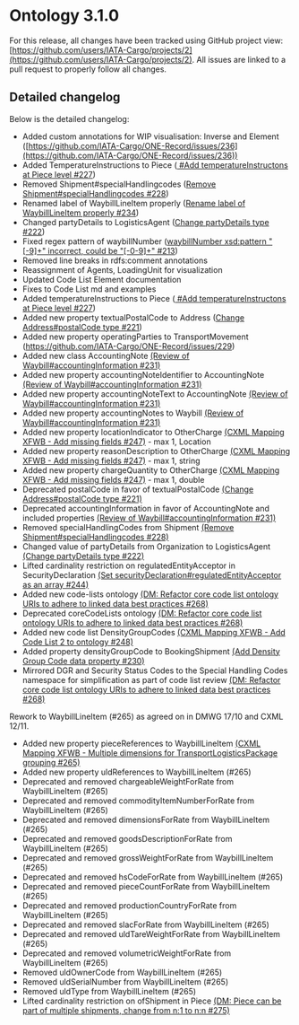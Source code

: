 # Ontology 3.1.0

For this release, all changes have been tracked using GitHub project view: [https://github.com/users/IATA-Cargo/projects/2](https://github.com/users/IATA-Cargo/projects/2). All issues are linked to a pull request to properly follow all changes.

## Detailed changelog
Below is the detailed changelog:

- Added custom annotations for WIP visualisation: Inverse and Element ([https://github.com/IATA-Cargo/ONE-Record/issues/236](https://github.com/IATA-Cargo/ONE-Record/issues/236)) 
- Added TemperatureInstructions to Piece ([ #Add temperatureInstructons at Piece level #227](https://github.com/IATA-Cargo/ONE-Record/issues/227))
- Removed Shipment#specialHandlingcodes ([Remove Shipment#specialHandlingcodes #228](https://github.com/IATA-Cargo/ONE-Record/issues/228))
- Renamed label of WaybillLineItem properly ([Rename label of WaybillLineItem properly #234](https://github.com/IATA-Cargo/ONE-Record/issues/234))
- Changed partyDetails to LogisticsAgent ([Change partyDetails type #222](https://github.com/IATA-Cargo/ONE-Record/issues/222))
- Fixed regex pattern of waybillNumber ([waybillNumber xsd:pattern "[-9]+" incorrect, could be "[-0-9]+" #213](https://github.com/IATA-Cargo/ONE-Record/issues/213))
- Removed line breaks in rdfs:comment annotations
- Reassignment of Agents, LoadingUnit for visualization
- Updated Code List Element documentation
- Fixes to Code List md and examples
- Added temperatureInstructions to Piece ([ #Add temperatureInstructons at Piece level #227](https://github.com/IATA-Cargo/ONE-Record/issues/227))
- Added new property textualPostalCode to Address ([Change Address#postalCode type #221](https://github.com/IATA-Cargo/ONE-Record/issues/221))
- Added new property operatingParties to TransportMovement (https://github.com/IATA-Cargo/ONE-Record/issues/229)
- Added new class AccountingNote [(Review of Waybill#accountingInformation #231)](https://github.com/IATA-Cargo/ONE-Record/issues/231)
- Added new property accountingNoteIdentifier to AccountingNote [(Review of Waybill#accountingInformation #231)](https://github.com/IATA-Cargo/ONE-Record/issues/231)
- Added new property accountingNoteText to AccountingNote [(Review of Waybill#accountingInformation #231)](https://github.com/IATA-Cargo/ONE-Record/issues/231)
- Added new property accountingNotes to Waybill [(Review of Waybill#accountingInformation #231)](https://github.com/IATA-Cargo/ONE-Record/issues/231)
- Added new property locationIndicator to OtherCharge [(CXML Mapping XFWB - Add missing fields #247)](https://github.com/IATA-Cargo/ONE-Record/issues/247) - max 1, Location
- Added new property reasonDescription to OtherCharge [(CXML Mapping XFWB - Add missing fields #247)](https://github.com/IATA-Cargo/ONE-Record/issues/247) - max 1, string
- Added new property chargeQuantity to OtherCharge [(CXML Mapping XFWB - Add missing fields #247)](https://github.com/IATA-Cargo/ONE-Record/issues/247) - max 1, double
- Deprecated postalCode in favor of textualPostalCode [(Change Address#postalCode type #221)](https://github.com/IATA-Cargo/ONE-Record/issues/221)
- Deprecated accountingInformation in favor of AccountingNote and included properties [(Review of Waybill#accountingInformation #231)](https://github.com/IATA-Cargo/ONE-Record/issues/231)
- Removed specialHandlingCodes from Shipment [(Remove Shipment#specialHandlingcodes #228)](https://github.com/IATA-Cargo/ONE-Record/issues/228)
- Changed value of partyDetails from Organization to LogisticsAgent [(Change partyDetails type #222)](https://github.com/IATA-Cargo/ONE-Record/issues/222)
- Lifted cardinality restriction on regulatedEntityAcceptor in SecurityDeclaration [(Set securityDeclaration#regulatedEntityAcceptor as an array #244)](https://github.com/IATA-Cargo/ONE-Record/issues/244)
- Added new code-lists ontology [(DM: Refactor core code list ontology URIs to adhere to linked data best practices #268)](https://github.com/IATA-Cargo/ONE-Record/issues/268)
- Deprecated coreCodeLists ontology [(DM: Refactor core code list ontology URIs to adhere to linked data best practices #268)](https://github.com/IATA-Cargo/ONE-Record/issues/268)
- Added new code list DensityGroupCodes [(CXML Mapping XFWB - Add Code List 2 to ontology #248)](https://github.com/IATA-Cargo/ONE-Record/issues/248)
- Added property densityGroupCode to BookingShipment [(Add Density Group Code data property #230)](https://github.com/IATA-Cargo/ONE-Record/issues/230)
- Mirrored DGR and Security Status Codes to the Special Handling Codes namespace for simplification as part of code list review [(DM: Refactor core code list ontology URIs to adhere to linked data best practices #268)](https://github.com/IATA-Cargo/ONE-Record/issues/268)

Rework to WaybillLineItem (#265) as agreed on in DMWG 17/10 and CXML 12/11.

- Added new property pieceReferences to WaybillLineItem [(CXML Mapping XFWB - Multiple dimensions for TransportLogisticsPackage grouping #265)](https://github.com/IATA-Cargo/ONE-Record/issues/265)
- Added new property uldReferences to WaybillLineItem (#265)
- Deprecated and removed chargeableWeightForRate from WaybillLineItem (#265)
- Deprecated and removed commodityItemNumberForRate from WaybillLineItem (#265)
- Deprecated and removed dimensionsForRate from WaybillLineItem (#265)
- Deprecated and removed goodsDescriptionForRate from WaybillLineItem (#265)
- Deprecated and removed grossWeightForRate from WaybillLineItem (#265)
- Deprecated and removed hsCodeForRate from WaybillLineItem (#265)
- Deprecated and removed pieceCountForRate from WaybillLineItem (#265)
- Deprecated and removed productionCountryForRate from WaybillLineItem (#265)
- Deprecated and removed slacForRate from WaybillLineItem (#265)
- Deprecated and removed uldTareWeightForRate from WaybillLineItem (#265)
- Deprecated and removed volumetricWeightForRate from WaybillLineItem (#265)
- Removed uldOwnerCode from WaybillLineItem (#265)
- Removed uldSerialNumber from WaybillLineItem (#265)
- Removed uldType from WaybillLineItem (#265)
- Lifted cardinality restriction on ofShipment in Piece [(DM: Piece can be part of multiple shipments, change from n:1 to n:n #275)](https://github.com/IATA-Cargo/ONE-Record/issues/275)
